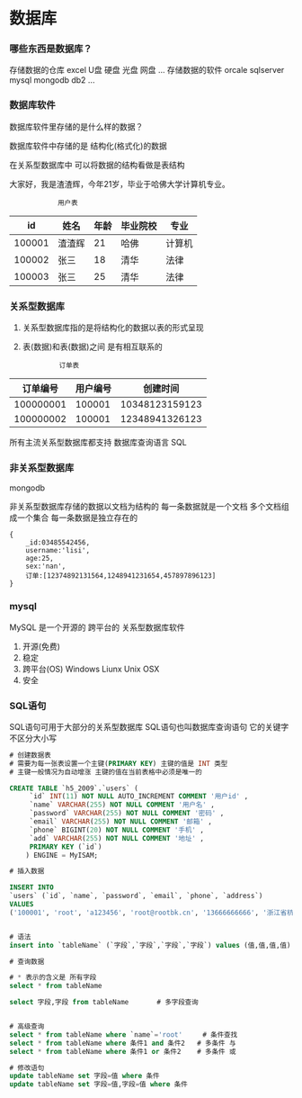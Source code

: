 # 数据库

### 哪些东西是数据库？
存储数据的仓库
excel U盘 硬盘 光盘 网盘 ...
存储数据的软件
orcale sqlserver mysql mongodb db2 ...

### 数据库软件
数据库软件里存储的是什么样的数据？

数据库软件中存储的是 结构化(格式化)的数据

在关系型数据库中 可以将数据的结构看做是表结构

大家好，我是渣渣辉，今年21岁，毕业于哈佛大学计算机专业。   
 
                用户表
id  |  姓名    |  年龄  |   毕业院校   |  专业
---|---|---|---|---
100001|渣渣辉  |    21   |     哈佛   |   计算机
100002|张三    |    18    |    清华   |    法律
100003|张三    |    25    |    清华   |    法律

### 关系型数据库

1. 关系型数据库指的是将结构化的数据以表的形式呈现
2. 表(数据)和表(数据)之间 是有相互联系的


                订单表
订单编号 | 用户编号|创建时间
---|---|---
100000001|100001|10348123159123
100000002|100001|12348941326123

所有主流关系型数据库都支持 数据库查询语言  SQL

### 非关系型数据库
mongodb

非关系型数据库存储的数据以文档为结构的
每一条数据就是一个文档
多个文档组成一个集合
每一条数据是独立存在的

```
{
    _id:03485542456,
    username:'lisi',
    age:25,
    sex:'nan',
    订单:[12374892131564,1248941231654,457897896123]
}

```

### mysql
MySQL 是一个开源的 跨平台的 关系型数据库软件

1. 开源(免费)
2. 稳定
3. 跨平台(OS) Windows Liunx Unix OSX
4. 安全


### SQL语句

SQL语句可用于大部分的关系型数据库
SQL语句也叫数据库查询语句 它的关键字 不区分大小写

```sql
# 创建数据表
# 需要为每一张表设置一个主键(PRIMARY KEY) 主键的值是 INT 类型 
# 主键一般情况为自动增涨 主键的值在当前表格中必须是唯一的

CREATE TABLE `h5_2009`.`users` (
     `id` INT(11) NOT NULL AUTO_INCREMENT COMMENT '用户id' , 
     `name` VARCHAR(255) NOT NULL COMMENT '用户名' , 
     `password` VARCHAR(255) NOT NULL COMMENT '密码' , 
     `email` VARCHAR(255) NOT NULL COMMENT '邮箱' , 
     `phone` BIGINT(20) NOT NULL COMMENT '手机' , 
     `add` VARCHAR(255) NOT NULL COMMENT '地址' , 
     PRIMARY KEY (`id`)
    ) ENGINE = MyISAM;
```

```sql
# 插入数据

INSERT INTO 
`users` (`id`, `name`, `password`, `email`, `phone`, `address`) 
VALUES 
('100001', 'root', 'a123456', 'root@rootbk.cn', '13666666666', '浙江省杭州市江干区九堡镇旺田商务楼A座4楼');


# 语法
insert into `tableName` (`字段`,`字段`,`字段`,`字段`) values (值,值,值,值)

```

```sql
# 查询数据

# * 表示的含义是 所有字段
select * from tableName

select 字段,字段 from tableName       # 多字段查询


# 高级查询
select * from tableName where `name`='root'     # 条件查找
select * from tableName where 条件1 and 条件2   # 多条件 与
select * from tableName where 条件1 or 条件2    # 多条件 或

```

```sql
# 修改语句
update tableName set 字段=值 where 条件
update tableName set 字段=值,字段=值 where 条件
```